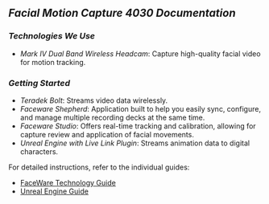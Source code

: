 ## *Facial Motion Capture 4030 Documentation*

### *Technologies We Use*

- *Mark IV Dual Band Wireless Headcam*: Capture high-quality facial video for motion tracking.

### *Getting Started*
- *Teradek Bolt*: Streams video data wirelessly.
- *Faceware Shepherd*: Application built to help you easily sync, configure, and manage multiple recording decks at the same time.
- *Faceware Studio*: Offers real-time tracking and calibration, allowing for capture review and application of facial movements.
- *Unreal Engine with Live Link Plugin*: Streams animation data to digital characters.

For detailed instructions, refer to the individual guides:

- [FaceWare Technology Guide](./FacialMotion/faceWareStudio.md)
- [Unreal Engine Guide](./FacialMotion/unreal.md)
